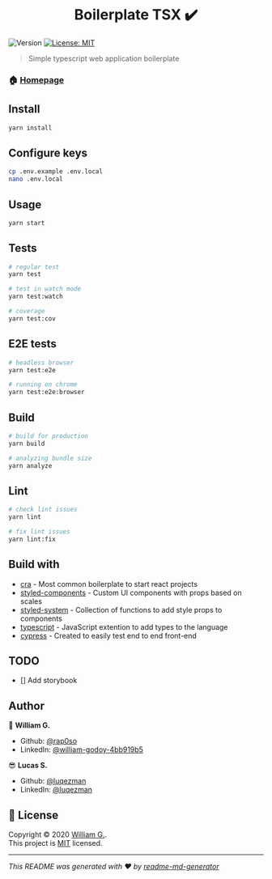 <h1 align="center">Boilerplate TSX ✔️</h1>
<p>
  <img alt="Version" src="https://img.shields.io/badge/version-0.1.0-blue.svg?cacheSeconds=2592000" />
  <a href="https://opensource.org/licenses/MIT" target="_blank">
    <img alt="License: MIT" src="https://img.shields.io/badge/License-MIT-yellow.svg" />
  </a>
</p>

> Simple typescript web application boilerplate

### 🏠 [Homepage](https://github.com/rap0so/tsx-boilerplate)

## Install

```sh
yarn install
```

## Configure keys

```sh
cp .env.example .env.local
nano .env.local
```

## Usage

```sh
yarn start
```

## Tests

```sh
# regular test
yarn test

# test in watch mode
yarn test:watch

# coverage
yarn test:cov
```

## E2E tests

```sh
# headless browser
yarn test:e2e

# running on chrome
yarn test:e2e:browser
```

## Build

```sh
# build for production
yarn build

# analyzing bundle size
yarn analyze
```

## Lint

```sh
# check lint issues
yarn lint

# fix lint issues
yarn lint:fix
```

## Build with

- [cra](https://create-react-app.dev) - Most common boilerplate to start react
  projects
- [styled-components](https://www.styled-components.com) - Custom UI components
  with props based on scales
- [styled-system](https://styled-system.com) - Collection of functions to add
  style props to components
- [typescript](https://www.typescriptlang.org) - JavaScript extention to add
  types to the language
- [cypress](https://www.cypress.io/) - Created to easily test end to end
  front-end

## TODO

- [] Add storybook

## Author

🦊 **William G.**

- Github: [@rap0so](https://github.com/rap0so)
- LinkedIn:
  [@william-godoy-4bb919b5](https://linkedin.com/in/william-godoy-4bb919b5)
  
😎 **Lucas S.**

- Github: [@luqezman](https://github.com/luqezman)
- LinkedIn:
  [@luqezman](https://www.linkedin.com/in/luqezman/)

## 📝 License

Copyright © 2020 [William G.](https://github.com/rap0so).<br /> This project is
[MIT](https://opensource.org/licenses/MIT) licensed.

---

_This README was generated with ❤️ by
[readme-md-generator](https://github.com/kefranabg/readme-md-generator)_
